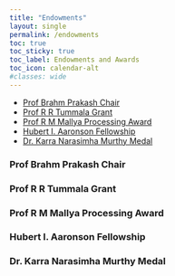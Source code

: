 ```yaml
---
title: "Endowments"
layout: single
permalink: /endowments
toc: true
toc_sticky: true
toc_label: Endowments and Awards
toc_icon: calendar-alt
#classes: wide
---
```

<ul>
<li><a href="https://materials.iisc.ac.in/blog/2012/06/15/professor-brahm-prakash-visiting-chair/">Prof Brahm Prakash Chair</a></li>
<li><a href="https://materials.iisc.ac.in/blog/2009/05/18/professor-r-r-tummala-fund/">Prof R R Tummala Grant</a></li>
<li><a href="https://materials.iisc.ac.in/blog/2009/05/18/professor-r-m-mallya-processing-award/">Prof R M Mallya Processing Award</a></li>
<li><a href="https://materials.iisc.ac.in/blog/2012/12/16/hubert-i-aaronson-fellowship/">Hubert I. Aaronson Fellowship</a></li>
<li><a href="https://materials.iisc.ac.in/blog/2011/04/12/dr-karra-narasimha-murthy-memorial-medal/">Dr. Karra Narasimha Murthy Medal</a></li>
</ul>

### Prof Brahm Prakash Chair
### Prof R R Tummala Grant
### Prof R M Mallya Processing Award
### Hubert I. Aaronson Fellowship
### Dr. Karra Narasimha Murthy Medal
